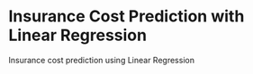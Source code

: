 # Insurance Cost Prediction with Linear Regression
Insurance cost prediction using Linear Regression
